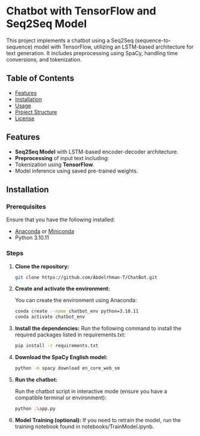 # Chatbot with TensorFlow and Seq2Seq Model

This project implements a chatbot using a Seq2Seq (sequence-to-sequence) model with TensorFlow, utilizing an LSTM-based architecture for text generation. It includes preprocessing using SpaCy, handling time conversions, and tokenization.

## Table of Contents

- [Features](#features)
- [Installation](#installation)
- [Usage](#usage)
- [Project Structure](#project-structure)
- [License](#license)

## Features

- **Seq2Seq Model** with LSTM-based encoder-decoder architecture.
- **Preprocessing** of input text including:
- Tokenization using **TensorFlow**.
- Model inference using saved pre-trained weights.


## Installation

### Prerequisites
Ensure that you have the following installed:
- [Anaconda](https://www.anaconda.com/products/distribution) or [Miniconda](https://docs.conda.io/en/latest/miniconda.html)
- Python 3.10.11

### Steps

1. **Clone the repository:**

   ```bash
   git clone https://github.com/Abdelrhman-T/ChatBot.git


2. **Create and activate the environment:**

    You can create the environment using Anaconda:

    ```bash
   conda create --name chatbot_env python=3.10.11
   conda activate chatbot_env


3. **Install the dependencies:**
    Run the following command to install the required packages listed in requirements.txt:

    ```bash
    pip install -r requirements.txt

3. **Download the SpaCy English model:**
    ```bash
    python -m spacy download en_core_web_sm


4. **Run the chatbot:**

    Run the chatbot script in interactive mode (ensure you have a compatible terminal or environment):

    ```bash
    python .\app.py

5. **Model Training (optional):**
   If you need to retrain the model, run the training notebook found in notebooks/TrainModel.ipynb.
